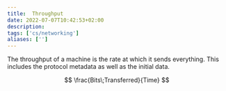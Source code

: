 ```yaml
---
title:  Throughput
date: 2022-07-07T10:42:53+02:00
description: 
tags: ['cs/networking']
aliases: ['']
---
```

The throughput of a machine is the rate at which it sends everything. This includes the protocol metadata as well as the initial data.

$$
\frac{Bits\;Transferred}{Time}
$$